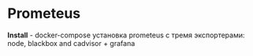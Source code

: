 # Prometeus

**Install** - docker-compose установка prometeus с тремя экспортерами: node, blackbox and cadvisor + grafana <br />
